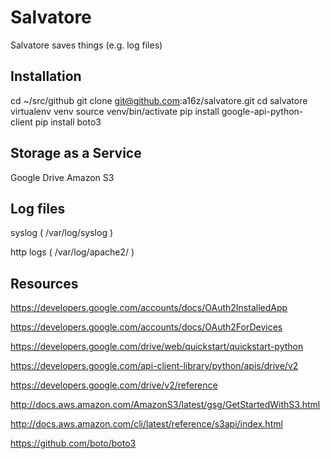 Salvatore
=========

Salvatore saves things (e.g. log files)

Installation
------------

cd ~/src/github
git clone git@github.com:a16z/salvatore.git
cd salvatore
virtualenv venv
source venv/bin/activate
pip install google-api-python-client
pip install boto3


Storage as a Service
--------------------

Google Drive
Amazon S3

Log files
---------

syslog ( /var/log/syslog )

http logs ( /var/log/apache2/ )

Resources
---------

https://developers.google.com/accounts/docs/OAuth2InstalledApp

https://developers.google.com/accounts/docs/OAuth2ForDevices

https://developers.google.com/drive/web/quickstart/quickstart-python

https://developers.google.com/api-client-library/python/apis/drive/v2

https://developers.google.com/drive/v2/reference

http://docs.aws.amazon.com/AmazonS3/latest/gsg/GetStartedWithS3.html

http://docs.aws.amazon.com/cli/latest/reference/s3api/index.html

https://github.com/boto/boto3
